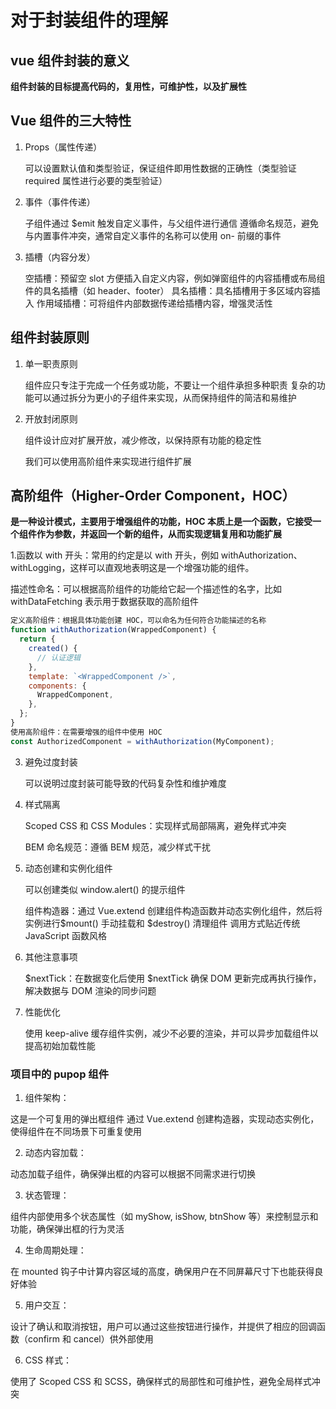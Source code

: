 # 对于封装组件的理解

## vue 组件封装的意义

**组件封装的目标提高代码的，复用性，可维护性，以及扩展性**

## Vue 组件的三大特性

1. Props（属性传递）

   可以设置默认值和类型验证，保证组件即用性数据的正确性（类型验证 required 属性进行必要的类型验证）

2. 事件（事件传递）

   子组件通过 $emit 触发自定义事件，与父组件进行通信
   遵循命名规范，避免与内置事件冲突，通常自定义事件的名称可以使用 on- 前缀的事件

3. 插槽（内容分发）

   空插槽：预留空 slot 方便插入自定义内容，例如弹窗组件的内容插槽或布局组件的具名插槽（如 header、footer）
   具名插槽：具名插槽用于多区域内容插入
   作用域插槽：可将组件内部数据传递给插槽内容，增强灵活性

## 组件封装原则

1. 单一职责原则

   组件应只专注于完成一个任务或功能，不要让一个组件承担多种职责
   复杂的功能可以通过拆分为更小的子组件来实现，从而保持组件的简洁和易维护

2. 开放封闭原则

   组件设计应对扩展开放，减少修改，以保持原有功能的稳定性

   我们可以使用高阶组件来实现进行组件扩展

## 高阶组件（Higher-Order Component，HOC）

**是一种设计模式，主要用于增强组件的功能，HOC 本质上是一个函数，它接受一个组件作为参数，并返回一个新的组件，从而实现逻辑复用和功能扩展**

1.函数以 with 开头：常用的约定是以 with 开头，例如 withAuthorization、withLogging，这样可以直观地表明这是一个增强功能的组件。

描述性命名：可以根据高阶组件的功能给它起一个描述性的名字，比如 withDataFetching 表示用于数据获取的高阶组件

```js
定义高阶组件：根据具体功能创建 HOC，可以命名为任何符合功能描述的名称
function withAuthorization(WrappedComponent) {
  return {
    created() {
      // 认证逻辑
    },
    template: `<WrappedComponent />`,
    components: {
      WrappedComponent,
    },
  };
}
使用高阶组件：在需要增强的组件中使用 HOC
const AuthorizedComponent = withAuthorization(MyComponent);
```

3. 避免过度封装

   可以说明过度封装可能导致的代码复杂性和维护难度

4. 样式隔离

   Scoped CSS 和 CSS Modules：实现样式局部隔离，避免样式冲突

   BEM 命名规范：遵循 BEM 规范，减少样式干扰

5. 动态创建和实例化组件

   可以创建类似 window.alert() 的提示组件

   组件构造器：通过 Vue.extend 创建组件构造函数并动态实例化组件，然后将实例进行$mount() 手动挂载和 $destroy() 清理组件
   调用方式贴近传统 JavaScript 函数风格

6. 其他注意事项

   $nextTick：在数据变化后使用 $nextTick 确保 DOM 更新完成再执行操作，解决数据与 DOM 渲染的同步问题

7. 性能优化

   使用 keep-alive 缓存组件实例，减少不必要的渲染，并可以异步加载组件以提高初始加载性能

### 项目中的 pupop 组件

1. 组件架构：

这是一个可复用的弹出框组件
通过 Vue.extend 创建构造器，实现动态实例化，使得组件在不同场景下可重复使用

2. 动态内容加载：

动态加载子组件，确保弹出框的内容可以根据不同需求进行切换

3. 状态管理：

组件内部使用多个状态属性（如 myShow, isShow, btnShow 等）来控制显示和功能，确保弹出框的行为灵活

4. 生命周期处理：

在 mounted 钩子中计算内容区域的高度，确保用户在不同屏幕尺寸下也能获得良好体验

5. 用户交互：

设计了确认和取消按钮，用户可以通过这些按钮进行操作，并提供了相应的回调函数（confirm 和 cancel）供外部使用

6. CSS 样式：

使用了 Scoped CSS 和 SCSS，确保样式的局部性和可维护性，避免全局样式冲突
